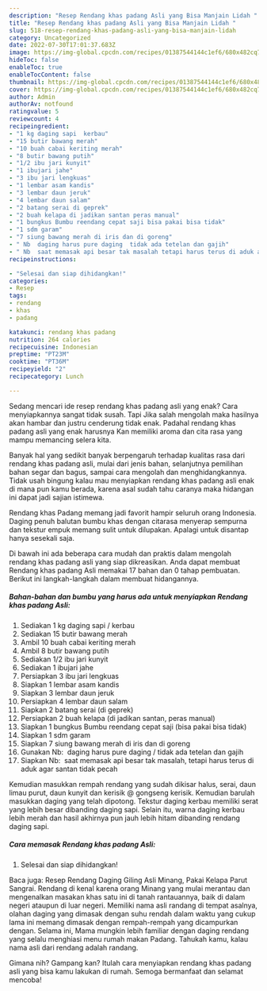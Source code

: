```yaml
---
description: "Resep Rendang khas padang Asli yang Bisa Manjain Lidah "
title: "Resep Rendang khas padang Asli yang Bisa Manjain Lidah "
slug: 518-resep-rendang-khas-padang-asli-yang-bisa-manjain-lidah
category: Uncategorized
date: 2022-07-30T17:01:37.683Z
image: https://img-global.cpcdn.com/recipes/01387544144c1ef6/680x482cq70/rendang-khas-padang-asli-foto-resep-utama.jpg
hideToc: false
enableToc: true
enableTocContent: false
thumbnail: https://img-global.cpcdn.com/recipes/01387544144c1ef6/680x482cq70/rendang-khas-padang-asli-foto-resep-utama.jpg
cover: https://img-global.cpcdn.com/recipes/01387544144c1ef6/680x482cq70/rendang-khas-padang-asli-foto-resep-utama.jpg
author: Admin
authorAv: notfound
ratingvalue: 5
reviewcount: 4
recipeingredient:
- "1 kg daging sapi  kerbau"
- "15 butir bawang merah"
- "10 buah cabai keriting merah"
- "8 butir bawang putih"
- "1/2 ibu jari kunyit"
- "1 ibujari jahe"
- "3 ibu jari lengkuas"
- "1 lembar asam kandis"
- "3 lembar daun jeruk"
- "4 lembar daun salam"
- "2 batang serai di geprek"
- "2 buah kelapa di jadikan santan peras manual"
- "1 bungkus Bumbu reendang cepat saji bisa pakai bisa tidak"
- "1 sdm garam"
- "7 siung bawang merah di iris dan di goreng"
- " Nb  daging harus pure daging  tidak ada tetelan dan gajih"
- " Nb  saat memasak api besar tak masalah tetapi harus terus di aduk agar santan tidak pecah"
recipeinstructions:

- "Selesai dan siap dihidangkan!"
categories:
- Resep
tags:
- rendang
- khas
- padang

katakunci: rendang khas padang 
nutrition: 264 calories
recipecuisine: Indonesian
preptime: "PT23M"
cooktime: "PT36M"
recipeyield: "2"
recipecategory: Lunch

---
```



Sedang mencari ide resep rendang khas padang asli yang enak? Cara menyiapkannya sangat tidak susah. Tapi Jika salah mengolah maka hasilnya akan hambar dan justru cenderung tidak enak. Padahal rendang khas padang asli yang enak harusnya Kan memiliki aroma dan cita rasa yang mampu memancing selera kita.


Banyak hal yang sedikit banyak berpengaruh terhadap kualitas rasa dari rendang khas padang asli, mulai dari jenis bahan, selanjutnya pemilihan bahan segar dan bagus, sampai cara mengolah dan menghidangkannya. Tidak usah bingung kalau mau menyiapkan rendang khas padang asli enak di mana pun kamu berada, karena asal sudah tahu caranya maka hidangan ini dapat jadi sajian istimewa.

Rendang khas Padang memang jadi favorit hampir seluruh orang Indonesia. Daging penuh balutan bumbu khas dengan citarasa menyerap sempurna dan tekstur empuk memang sulit untuk dilupakan. Apalagi untuk disantap hanya sesekali saja.


Di bawah ini ada beberapa cara mudah dan praktis dalam mengolah rendang khas padang asli yang siap dikreasikan. Anda dapat membuat Rendang khas padang Asli memakai 17 bahan dan 0 tahap pembuatan. Berikut ini langkah-langkah dalam membuat hidangannya.

<!--inarticleads1-->

##### Bahan-bahan dan bumbu yang harus ada untuk menyiapkan Rendang khas padang Asli:

1. Sediakan 1 kg daging sapi / kerbau
1. Sediakan 15 butir bawang merah
1. Ambil 10 buah cabai keriting merah
1. Ambil 8 butir bawang putih
1. Sediakan 1/2 ibu jari kunyit
1. Sediakan 1 ibujari jahe
1. Persiapkan 3 ibu jari lengkuas
1. Siapkan 1 lembar asam kandis
1. Siapkan 3 lembar daun jeruk
1. Persiapkan 4 lembar daun salam
1. Siapkan 2 batang serai (di geprek)
1. Persiapkan 2 buah kelapa (di jadikan santan, peras manual)
1. Siapkan 1 bungkus Bumbu reendang cepat saji (bisa pakai bisa tidak)
1. Siapkan 1 sdm garam
1. Siapkan 7 siung bawang merah di iris dan di goreng
1. Gunakan  Nb:  daging harus pure daging / tidak ada tetelan dan gajih
1. Siapkan  Nb:  saat memasak api besar tak masalah, tetapi harus terus di aduk agar santan tidak pecah


Kemudian masukkan rempah rendang yang sudah dikisar halus, serai, daun limau purut, daun kunyit dan kerisik @ gongseng kerisik. Kemudian barulah masukkan daging yang telah dipotong. Tekstur daging kerbau memiliki serat yang lebih besar dibanding daging sapi. Selain itu, warna daging kerbau lebih merah dan hasil akhirnya pun jauh lebih hitam dibanding rendang daging sapi. 

<!--inarticleads2-->

##### Cara memasak Rendang khas padang Asli:


1. Selesai dan siap dihidangkan!

Baca juga: Resep Rendang Daging Giling Asli Minang, Pakai Kelapa Parut Sangrai. Rendang di kenal karena orang Minang yang mulai merantau dan mengenalkan masakan khas satu ini di tanah rantauannya, baik di dalam negeri ataupun di luar negeri. Memiliki nama asli randang di tempat asalnya, olahan daging yang dimasak dengan suhu rendah dalam waktu yang cukup lama ini memang dimasak dengan rempah-rempah yang dicampurkan dengan. Selama ini, Mama mungkin lebih familiar dengan daging rendang yang selalu menghiasi menu rumah makan Padang. Tahukah kamu, kalau nama asli dari rendang adalah randang. 

Gimana nih? Gampang kan? Itulah cara menyiapkan rendang khas padang asli yang bisa kamu lakukan di rumah. Semoga bermanfaat dan selamat mencoba!
